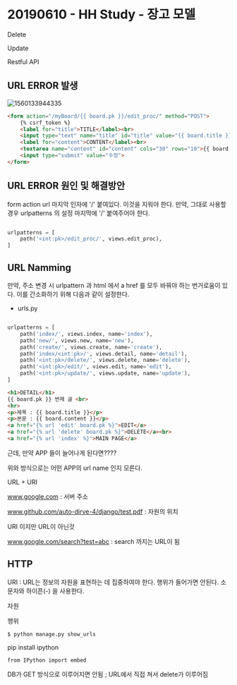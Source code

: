 # 20190610 - HH Study - 장고 모델



Delete



Update



Restful API



## URL ERROR 발생

![1560133944335](C:\Users\student\AppData\Roaming\Typora\typora-user-images\1560133944335.png)

```html
<form action="/myBoard/{{ board.pk }}/edit_proc/" method="POST">
    {% csrf_token %}
    <label for="title">TITLE</label><br>
    <input type="text" name="title" id="title" value="{{ board.title }}"><br>
    <label for="content">CONTENT</label><br>
    <textarea name="content" id="content" cols="30" rows="10">{{ board.content }}</textarea>
    <input type="submit" value="수정">
</form>
```

## URL  ERROR 원인 및 해결방안

form action url 마지막 인자에 '/' 붙여있다.  이것을 지워야 한다. 만약, 그대로 사용할 경우 urlpatterns 의 설정 마지막에 '/' 붙여주어야 한다.

```python

urlpatterns = [
    path('<int:pk>/edit_proc/', views.edit_proc),
]
```

## URL Namming

만약, 주소 변경 시 urlpattern 과 html 에서 a href 를 모두 바꿔야 하는 번거로움이 있다. 이를 간소화하기 위해 다음과 같이 설정한다.

- urls.py

```python

urlpatterns = [
    path('index/', views.index, name='index'),
    path('new/', views.new, name='new'),
    path('create/', views.create, name='create'),
    path('index/<int:pk>/', views.detail, name='detail'),
    path('<int:pk>/delete/', views.delete, name='delete'),
    path('<int:pk>/edit/', views.edit, name='edit'),
    path('<int:pk>/update/', views.update, name='update'),
]

```

```html
<h1>DETAIL</h1>
{{ board.pk }} 번재 글 <br>
<hr>
<p>제목 : {{ board.title }}</p>
<p>본문 : {{ board.content }}</p>
<a href="{% url 'edit' board.pk %}">EDIT</a>
<a href="{% url 'delete' board.pk %}">DELETE</a><br>
<a href="{% url 'index' %}">MAIN PAGE</a>
```

근데, 만약 APP 들이 늘어나게 된다면????

위와 방식으로는 어떤 APP의 url name 인지 모른다.





URL + URI

www.google.com : 서버 주소

www.github.com/auto-dirve-4/django/test.pdf : 자원의 위치

URI 이지만 URL이 아닌것

www.google.com/search?test=abc : search 까지는 URL이 됨



## HTTP

URI : URL는 정보의 자원을 표현하는 데 집중하여야 한다. 행위가 들어가면 안된다. 소문자와 하이픈(-) 을 사용한다.

자원 

행위



` $ python manage.py show_urls `



pip install ipython



```
from IPython import embed
```



DB가 GET 방식으로 이루어지면 안됨 ; URL에서 직접 쳐서 delete가 이루어짐